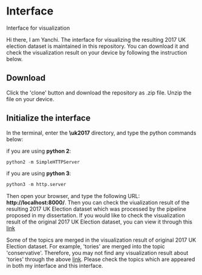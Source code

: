 # Interface
Interface for visualization

Hi there, I am Yanchi. The interface for visualizing the resulting 2017 UK election dataset is maintained in this repository. You can download it and check the visualization result on your device by following the instruction below.

## Download 
Click the 'clone' button and download the repository as .zip file. Unzip the file on your device.

## Initialize the interface
In the terminal, enter the **\uk2017** directory, and type the python commands below:

if you are using **python 2**:
```python
python2 -m SimpleHTTPServer
```

if you are using **python 3**:

```python
python3 -m http.server
```

Then open your browser, and type the following URL: **http://localhost:8000/**. Then you can check the viualization result of the resulting 2017 UK Election dataset which was processed by the pipeline proposed in my dissertation. If you would like to check the visualization result of the original 2017 UK Election dataset, you can view it through this [link](http://elections.iti.gr/uk2017/?normalised=false)

Some of the topics are merged in the visualization result of original 2017 UK Election dataset. For example, 'tories' are merged into the topic 'conservative'. Therefore, you may not find any visualization result about 'tories' through the above [link](http://elections.iti.gr/uk2017/?normalised=false). Please check the topics which are appeared in both my interface and this interface. 
